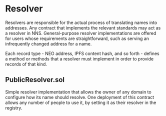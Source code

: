 # Resolver
Resolvers are responsible for the actual process of translating names into addresses. Any contract that implements the relevant standards may act as a resolver in NNS. General-purpose resolver implementations are offered for users whose requirements are straightforward, such as serving an infrequently changed address for a name.

Each record type - NEO address, IPFS content hash, and so forth - defines a method or methods that a resolver must implement in order to provide records of that kind. 

## PublicResolver.sol
Simple resolver implementation that allows the owner of any domain to configure how its name should resolve. One deployment of this contract allows any number of people to use it, by setting it as their resolver in the registry.
